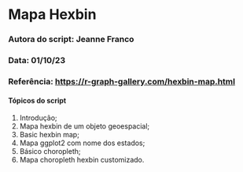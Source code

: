 #  Mapa Hexbin

### Autora do script: Jeanne Franco
### Data: 01/10/23
### Referência: https://r-graph-gallery.com/hexbin-map.html

#### Tópicos do script

1. Introdução;
2. Mapa hexbin de um objeto geoespacial;
3. Basic hexbin map;
4. Mapa ggplot2 com nome dos estados;
5. Básico choropleth;
6. Mapa choropleth hexbin customizado.
